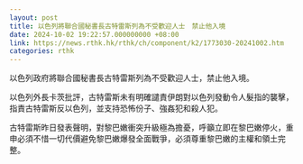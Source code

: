 ```yaml
---
layout: post
title: 以色列將聯合國秘書長古特雷斯列為不受歡迎人士　禁止他入境
date: 2024-10-02 19:22:57.000000000 +08:00
link: https://news.rthk.hk/rthk/ch/component/k2/1773030-20241002.htm
categories: rthk
---
```


以色列政府將聯合國秘書長古特雷斯列為不受歡迎人士，禁止他入境。

以色列外長卡茨批評，古特雷斯未有明確譴責伊朗對以色列發動令人髮指的襲擊，指責古特雷斯反以色列，並支持恐怖份子、強姦犯和殺人犯。

古特雷斯昨日發表聲明，對黎巴嫩衝突升級極為擔憂，呼籲立即在黎巴嫩停火，重申必須不惜一切代價避免黎巴嫩爆發全面戰爭，必須尊重黎巴嫩的主權和領土完整。
